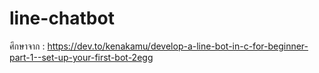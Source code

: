 # line-chatbot

ศึกษาจาก : https://dev.to/kenakamu/develop-a-line-bot-in-c-for-beginner-part-1--set-up-your-first-bot-2egg
